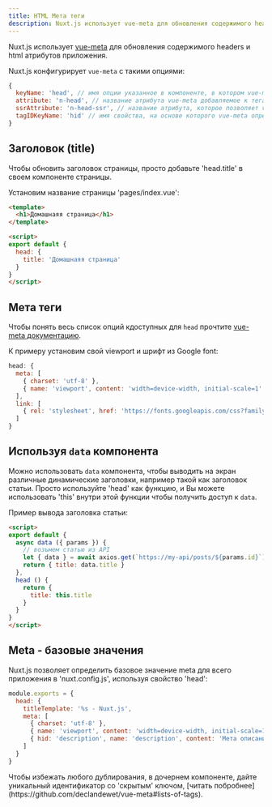 ```yaml
---
title: HTML Мета теги
description: Nuxt.js использует vue-meta для обновления содержимого headers и html атрибутов приложения.
---
```


Nuxt.js использует [vue-meta](https://github.com/declandewet/vue-meta) для обновления содержимого headers и html атрибутов приложения.

Nuxt.js конфигурирует `vue-meta` с такими опциями:
```js
{
  keyName: 'head', // имя опции указанное в компоненте, в котором vue-meta ищет meta информацию.
  attribute: 'n-head', // название атрибута vue-meta добавляемое к тегам, за которыми он наблюдает
  ssrAttribute: 'n-head-ssr', // название атрибута, которое позволяет vue-meta понимать, что meta информация уже была представлена сервером
  tagIDKeyName: 'hid' // имя свойства, на основе которого vue-meta определит, перезаписать или добавить тег (Аналог id)
}
```

## Заголовок (title)

Чтобы обновить заголовок страницы, просто добавьте 'head.title' в своем компоненте страницы.

Установим название страницы 'pages/index.vue':

```html
<template>
  <h1>Домашнаяя страница</h1>
</template>

<script>
export default {
  head: {
    title: 'Домашнаяя страница'
  }
}
</script>
```

## Мета теги

Чтобы понять весь список опций кдоступных для `head` прочтите [vue-meta документацию](https://github.com/declandewet/vue-meta#recognized-metainfo-properties).

К примеру установим свой viewport и шрифт из Google font:
```js
head: {
  meta: [
    { charset: 'utf-8' },
    { name: 'viewport', content: 'width=device-width, initial-scale=1' }
  ],
  link: [
    { rel: 'stylesheet', href: 'https://fonts.googleapis.com/css?family=Roboto' }
  ]
}
```

## Используя `data` компонента

Можно использовать `data` компонента, чтобы выводить на экран различные динамические заголовки, например такой как заголовок статьи. Просто используйте 'head' как функцию, и Вы можете использовать 'this' внутри этой функции чтобы получить доступ к `data`.

Пример вывода заголовка статьи:
```html
<script>
export default {
  async data ({ params }) {
    // возъмем статью из API
    let { data } = await axios.get(`https://my-api/posts/${params.id}`)
    return { title: data.title }
  },
  head () {
    return {
      title: this.title
    }
  }
}
</script>
```

## Meta - базовые значения
Nuxt.js позволяет определить базовое значение meta для всего приложения в 'nuxt.config.js', используя свойство 'head':

```js
module.exports = {
  head: {
    titleTemplate: '%s - Nuxt.js',
    meta: [
      { charset: 'utf-8' },
      { name: 'viewport', content: 'width=device-width, initial-scale=1' },
      { hid: 'description', name: 'description', content: 'Мета описание' }
    ]
  }
}
```

<p class="Alert">Чтобы избежать любого дублирования, в дочернем компоненте, дайте уникальный идентификатор со 'скрытым' ключом, [читать побробнее](https://github.com/declandewet/vue-meta#lists-of-tags).</p>

